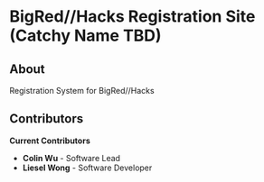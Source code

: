 # BigRed//Hacks Registration Site (Catchy Name TBD)

## About
Registration System for BigRed//Hacks

## Contributors
**Current Contributors**
- **Colin Wu** - Software Lead
- **Liesel Wong** - Software Developer
